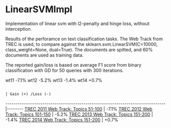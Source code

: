 # LinearSVMImpl
Implementation of linear svm with l2-penalty and hinge loss, without interception. 

Results of the perforamce on text classification tasks. The Web Track from TREC is used, to compare against 
the sklearn.svm.LinearSVM(C=10000, class_weight=None, dual=True). The documents are spitted, and 60% documents are used as training data.

The reported gain/loss is based on average F1 score from binary classification with GD for 50 queries with 300 iterations.

wt11 -7.1%
wt12 -5.2%
wt13 -1.4%
wt14 +0.7%

                                                                              | Gain (+) /Loss (-)
------------------------------------------------------------------------------|--------
[TREC 2011 Web Track: Topics 51-100](http://trec.nist.gov/data/web2011.html)  | -7.1%
[TREC 2012 Web Track: Topics 101-150](http://trec.nist.gov/data/web2012.html) | -5.2%
[TREC 2013 Web Track: Topics 151-200](http://trec.nist.gov/data/web2013.html) | -1.4%
[TREC 2014 Web Track: Topics 151-200](http://trec.nist.gov/data/web2014.html) | +0.7%
